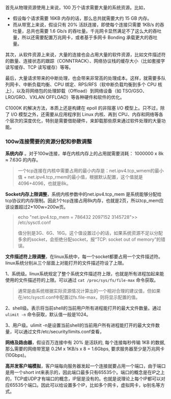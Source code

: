 首先从物理资源使用上来说，100 万个请求需要大量的系统资源。比如，

- 假设每个请求需要 16KB 内存的话，那么总共就需要大约 15 GB 内存。
- 而从带宽上来说，假设只有 20% 活跃连接，即使每个连接只需要 1KB/s 的吞吐量，总共也需要 1.6 Gb/s 的吞吐量。千兆网卡显然满足不了这么大的吞吐量，所以还需要配置万兆网卡，或者基于多网卡 Bonding 承载更大的吞吐量。

其次，从软件资源上来说，大量的连接也会占用大量的软件资源，比如文件描述符的数量、连接状态的跟踪（CONNTRACK）、网络协议栈的缓存大小（比如套接字读写缓存、TCP 读写缓存）等等。

最后，大量请求带来的中断处理，也会带来非常高的处理成本。这样，就需要多队列网卡、中断负载均衡、CPU 绑定、RPS/RFS（软中断负载均衡到多个 CPU 核上），以及将网络包的处理卸载（Offload）到网络设备（如 TSO/GSO、LRO/GRO、VXLAN OFFLOAD）等各种硬件和软件的优化。

C1000K 的解决方法，本质上还是构建在 epoll 的非阻塞 I/O 模型上。只不过，除了 I/O 模型之外，还需要从应用程序到 Linux 内核、再到 CPU、内存和网络等各个层次的深度优化，特别是需要借助硬件，来卸载那些原来通过软件处理的大量功能。



### 100w连接需要的资源分配和参数调整

**系统内存** 。对于100w连接，单在内核内存上的占用就需要消耗： 1000000 x 8k ≈ 7.63G 的内存。

> 一个tcp连接在内核中需要占用的最小内存是：net.ipv4.tcp_wmem的最小值 + net.ipv4.tcp_rmem的最小值，根据默认配置，这个值就是 4096+4096，也就是8k。

**Socket内存上限调整**，系统内核参数中的net.ipv4.tcp_mem 是系统能够分配给tcp协议的内存限制。因此1个tcp连接占用8k内存，也就是2页，所以tcp_mem应该设置超过2\*100w=200w页。
> echo "net.ipv4.tcp_mem = 786432 2097152 3145728">> /etc/sysctl.conf
>
> 值分别是3G、6G、16G。这个值设置过小的话，如果系统资源不足以分配多余的socket，会拒绝分配socket，报“TCP:  socket out of memory”的错误。

**文件描述符上限调整**，在linux系统中，每一个socket都要占用一个文件描述符。linux系统分别从三个层面上对能打开的文件描述符设了上限。

1、系统级。linux系统规定了整个系统文件描述符上限，也就是所有进程加起来能使用的文件描述符的上限。可以通过 `cat /proc/sys/fs/file-max` 命令获取。
> 通常是由系统根据实际资源情况计算出的一个相对合理的建议值，但如果在/etc/sysctl.conf中配置过fs.file-max，则将显示配置的值。

2、shell级。表示将当前shell的当前用户所有进程能打开的最大文件数量。通过 `ulimit -n` 命令获取，默认值一般是1024。

3、用户级。ulimit -n是设置当前shell的当前用户所有进程能打开的最大文件数量，可以通过文件/etc/security/limits.conf查看，

**网络及路由器**，假设百万连接中有 20% 是活跃的, 每个连接每秒传输 1KB 的数据, 那么需要的网络带宽是 0.2M x 1KB/s x 8 = 1.6Gbps, 要求服务器至少是万兆网卡(10Gbps)。

**高并发客户端模拟**，客户端每向服务器发起一个连接就要占用一个端口，由于端口是用一个short int来表示的，因此端口最多只有65535个。端口的概念是在IP之上的，TCP或UDP才有端口的概念，IP层是没有的。也就是说理论上每个IP都可以对应65535个端口。因此可以给设置多个IP，比如多个网卡，虚拟网卡，ip别名等方式。